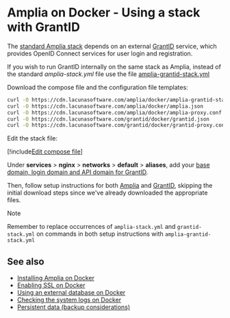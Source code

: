 ﻿# Amplia on Docker - Using a stack with GrantID

The [standard Amplia stack](https://cdn.lacunasoftware.com/amplia/docker/amplia-stack.yml) depends on an external [GrantID](../../../grant-id/index.md) service,
which provides OpenID Connect services for user login and registration.

If you wish to run GrantID internally on the same stack as Amplia, instead of the standard *amplia-stack.yml* file use the file
[amplia-grantid-stack.yml](https://cdn.lacunasoftware.com/amplia/docker/amplia-grantid-stack.yml)

Download the compose file and the configuration file templates:

```sh
curl -O https://cdn.lacunasoftware.com/amplia/docker/amplia-grantid-stack.yml
curl -O https://cdn.lacunasoftware.com/amplia/docker/amplia.json
curl -O https://cdn.lacunasoftware.com/amplia/docker/amplia-proxy.conf
curl -O https://cdn.lacunasoftware.com/grantid/docker/grantid.json
curl -O https://cdn.lacunasoftware.com/grantid/docker/grantid-proxy.conf
```

Edit the stack file:

[!include[Edit compose file](../../../../../includes/amplia/docker/edit-compose-grantid.md)]

Under **services** &gt; **nginx** &gt; **networks** &gt; **default** &gt; **aliases**, add your
[base domain, login domain and API domain for GrantID](../../../grant-id/on-premises/index.md#planning).

Then, follow setup instructions for both [Amplia](index.md) and [GrantID](../../../grant-id/on-premises/docker/index.md), skipping
the initial download steps since we've already downloaded the appropriate files.

> [!NOTE]
> Remember to replace occurrences of `amplia-stack.yml` and `grantid-stack.yml` on commands in both setup instructions with `amplia-grantid-stack.yml`

## See also

* [Installing Amplia on Docker](index.md)
* [Enabling SSL on Docker](enable-ssl.md)
* [Using an external database on Docker](external-db.md)
* [Checking the system logs on Docker](check-logs.md)
* [Persistent data (backup considerations)](persistent-data.md)
